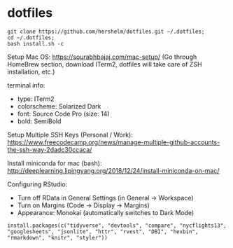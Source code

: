 # dotfiles

```
git clone https://github.com/hershelm/dotfiles.git ~/.dotfiles; 
cd ~/.dotfiles; 
bash install.sh -c
```

Setup Mac OS: https://sourabhbajaj.com/mac-setup/
(Go through HomeBrew section, download ITerm2,
dotfiles will take care of ZSH installation, etc.)

terminal info: <br>
 - type: ITerm2 <br>
 - colorscheme: Solarized Dark <br>
 - font: Source Code Pro (size: 14)
 - bold: SemiBold

Setup Multiple SSH Keys (Personal / Work): 
https://www.freecodecamp.org/news/manage-multiple-github-accounts-the-ssh-way-2dadc30ccaca/

Install miniconda for mac (bash):
http://deeplearning.lipingyang.org/2018/12/24/install-miniconda-on-mac/

Configuring RStudio:
- Turn off RData in General Settings (in General -> Workspace)
- Turn on Margins (Code -> Display -> Margins)
- Appearance: Monokai (automatically switches to Dark Mode)

```
install.packages(c("tidyverse", "devtools", "compare", "nycflights13", "googlesheets", "jsonlite", "httr", "rvest", "DBI", "hexbin", "rmarkdown", "knitr", "styler"))
```

